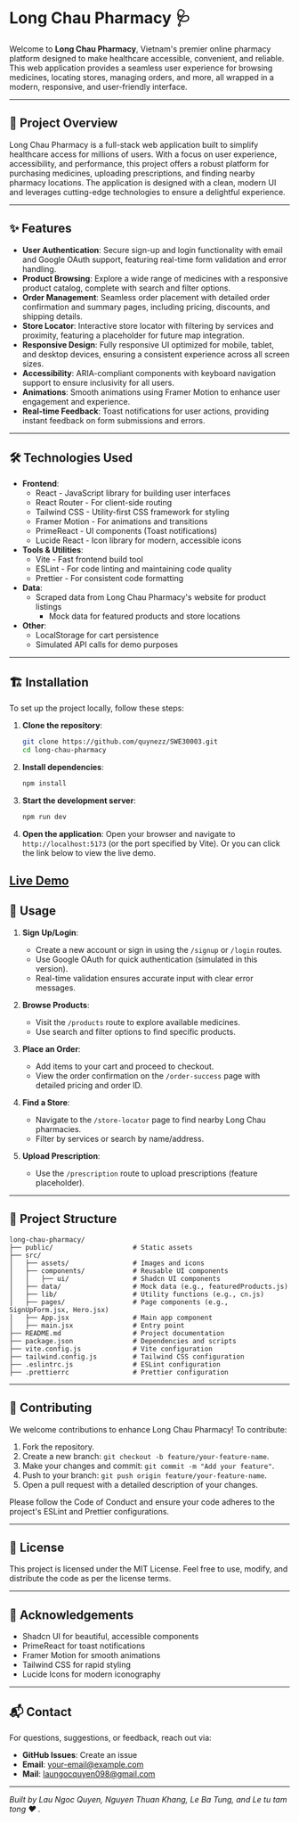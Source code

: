 # Long Chau Pharmacy 🩺

Welcome to **Long Chau Pharmacy**, Vietnam's premier online pharmacy platform designed to make healthcare accessible, convenient, and reliable. This web application provides a seamless user experience for browsing medicines, locating stores, managing orders, and more, all wrapped in a modern, responsive, and user-friendly interface.

---

## 🚀 Project Overview

Long Chau Pharmacy is a full-stack web application built to simplify healthcare access for millions of users. With a focus on user experience, accessibility, and performance, this project offers a robust platform for purchasing medicines, uploading prescriptions, and finding nearby pharmacy locations. The application is designed with a clean, modern UI and leverages cutting-edge technologies to ensure a delightful experience.

---

## ✨ Features

- **User Authentication**: Secure sign-up and login functionality with email and Google OAuth support, featuring real-time form validation and error handling.
- **Product Browsing**: Explore a wide range of medicines with a responsive product catalog, complete with search and filter options.
- **Order Management**: Seamless order placement with detailed order confirmation and summary pages, including pricing, discounts, and shipping details.
- **Store Locator**: Interactive store locator with filtering by services and proximity, featuring a placeholder for future map integration.
- **Responsive Design**: Fully responsive UI optimized for mobile, tablet, and desktop devices, ensuring a consistent experience across all screen sizes.
- **Accessibility**: ARIA-compliant components with keyboard navigation support to ensure inclusivity for all users.
- **Animations**: Smooth animations using Framer Motion to enhance user engagement and experience.
- **Real-time Feedback**: Toast notifications for user actions, providing instant feedback on form submissions and errors.

---

## 🛠️ Technologies Used

- **Frontend**:
  - React - JavaScript library for building user interfaces
  - React Router - For client-side routing
  - Tailwind CSS - Utility-first CSS framework for styling
  - Framer Motion - For animations and transitions
  - PrimeReact - UI components (Toast notifications)
  - Lucide React - Icon library for modern, accessible icons
- **Tools & Utilities**:
  - Vite - Fast frontend build tool
  - ESLint - For code linting and maintaining code quality
  - Prettier - For consistent code formatting
- **Data**:
  - Scraped data from Long Chau Pharmacy's website for product listings
    - Mock data for featured products and store locations
- **Other**:
  - LocalStorage for cart persistence
  - Simulated API calls for demo purposes

---

## 🏗️ Installation

To set up the project locally, follow these steps:

1. **Clone the repository**:

   ```bash
   git clone https://github.com/quynezz/SWE30003.git
   cd long-chau-pharmacy
   ```

2. **Install dependencies**:

   ```bash
   npm install
   ```

3. **Start the development server**:

   ```bash
   npm run dev
   ```

4. **Open the application**: Open your browser and navigate to `http://localhost:5173` (or the port specified by Vite). Or you can click the link below to view the live demo.


[Live Demo](longchaupmc.vercel.app/)
---

## 🚀 Usage

1. **Sign Up/Login**:

   - Create a new account or sign in using the `/signup` or `/login` routes.
   - Use Google OAuth for quick authentication (simulated in this version).
   - Real-time validation ensures accurate input with clear error messages.

2. **Browse Products**:

   - Visit the `/products` route to explore available medicines.
   - Use search and filter options to find specific products.

3. **Place an Order**:

   - Add items to your cart and proceed to checkout.
   - View the order confirmation on the `/order-success` page with detailed pricing and order ID.

4. **Find a Store**:

   - Navigate to the `/store-locator` page to find nearby Long Chau pharmacies.
   - Filter by services or search by name/address.

5. **Upload Prescription**:

   - Use the `/prescription` route to upload prescriptions (feature placeholder).

---

## 📂 Project Structure

```
long-chau-pharmacy/
├── public/                    # Static assets
├── src/
│   ├── assets/                # Images and icons
│   ├── components/            # Reusable UI components
│   │   ├── ui/                # Shadcn UI components
│   ├── data/                  # Mock data (e.g., featuredProducts.js)
│   ├── lib/                   # Utility functions (e.g., cn.js)
│   ├── pages/                 # Page components (e.g., SignUpForm.jsx, Hero.jsx)
│   ├── App.jsx                # Main app component
│   ├── main.jsx               # Entry point
├── README.md                  # Project documentation
├── package.json               # Dependencies and scripts
├── vite.config.js             # Vite configuration
├── tailwind.config.js         # Tailwind CSS configuration
├── .eslintrc.js               # ESLint configuration
├── .prettierrc                # Prettier configuration
```

---

## 🤝 Contributing

We welcome contributions to enhance Long Chau Pharmacy! To contribute:

1. Fork the repository.
2. Create a new branch: `git checkout -b feature/your-feature-name`.
3. Make your changes and commit: `git commit -m "Add your feature"`.
4. Push to your branch: `git push origin feature/your-feature-name`.
5. Open a pull request with a detailed description of your changes.

Please follow the Code of Conduct and ensure your code adheres to the project's ESLint and Prettier configurations.

---

## 📜 License

This project is licensed under the MIT License. Feel free to use, modify, and distribute the code as per the license terms.

---

## 🙌 Acknowledgements

- Shadcn UI for beautiful, accessible components
- PrimeReact for toast notifications
- Framer Motion for smooth animations
- Tailwind CSS for rapid styling
- Lucide Icons for modern iconography

---

## 📬 Contact

For questions, suggestions, or feedback, reach out via:

- **GitHub Issues**: Create an issue
- **Email**: your-email@example.com
- **Mail**: laungocquyen098@gmail.com

---

*Built by *Lau Ngoc Quyen*, *Nguyen Thuan Khang*, *Le Ba Tung*, and *Le tu tam tong* ❤️ .*
